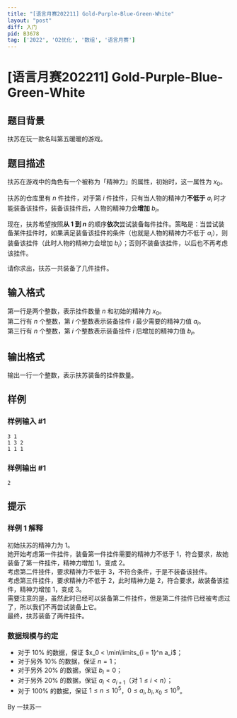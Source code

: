 ```yaml
---
title: "[语言月赛202211] Gold-Purple-Blue-Green-White"
layout: "post"
diff: 入门
pid: B3678
tag: ['2022', 'O2优化', '数组', '语言月赛']
---
```

# [语言月赛202211] Gold-Purple-Blue-Green-White
## 题目背景

扶苏在玩一款名叫第五暖暖的游戏。
## 题目描述

扶苏在游戏中的角色有一个被称为「精神力」的属性，初始时，这一属性为 $x_0$。

扶苏的仓库里有 $n$ 件挂件，对于第 $i$ 件挂件，只有当人物的精神力**不低于** $a_i$ 时才能装备该挂件，装备该挂件后，人物的精神力会**增加** $b_i$。

现在，扶苏希望按照**从 $1$ 到 $n$** 的顺序**依次**尝试装备每件挂件。策略是：当尝试装备某件挂件时，如果满足装备该挂件的条件（也就是人物的精神力不低于 $a_i$），则装备该挂件（此时人物的精神力会增加 $b_i$）；否则不装备该挂件，以后也不再考虑该挂件。

请你求出，扶苏一共装备了几件挂件。
## 输入格式

第一行是两个整数，表示挂件数量 $n$ 和初始的精神力 $x_0$。  
第二行有 $n$ 个整数，第 $i$ 个整数表示装备挂件 $i$ 最少需要的精神力值 $a_i$。  
第三行有 $n$ 个整数，第 $i$ 个整数表示装备挂件 $i$ 后增加的精神力值 $b_i$。
## 输出格式

输出一行一个整数，表示扶苏装备的挂件数量。
## 样例

### 样例输入 #1
```
3 1
1 3 2
1 1 1
```
### 样例输出 #1
```
2
```
## 提示

### 样例 1 解释

初始扶苏的精神力为 $1$。   
她开始考虑第一件挂件，装备第一件挂件需要的精神力不低于 $1$，符合要求，故她装备了第一件挂件，精神力增加 $1$，变成 $2$。  
考虑第二件挂件，要求精神力不低于 $3$，不符合条件，于是不装备该挂件。  
考虑第三件挂件，要求精神力不低于 $2$，此时精神力是 $2$，符合要求，故装备该挂件，精神力增加 $1$，变成 $3$。  
需要注意的是，虽然此时已经可以装备第二件挂件，但是第二件挂件已经被考虑过了，所以我们不再尝试装备上它。  
最终，扶苏装备了两件挂件。

### 数据规模与约定

- 对于 $10\%$ 的数据，保证 $x_0 < \min\limits_{i = 1}^n a_i$；  
- 对于另外 $10\%$ 的数据，保证 $n = 1$；  
- 对于另外 $20\%$ 的数据，保证 $b_i = 0$；  
- 对于另外 $20\%$ 的数据，保证 $a_i < a_{i + 1}$（对 $1 \leq i < n$）；  
- 对于 $100\%$ 的数据，保证 $1 \leq n \leq 10^5$，$0 \leq a_i, b_i,x_0 \leq 10^9$。

By 一扶苏一
